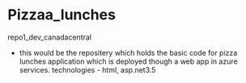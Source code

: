 # Pizzaa_lunches
repo1_dev_canadacentral

* this would be the repositery which holds the basic code for pizza lunches application which is deployed though a web app in azure services.
technologies - html, asp.net3.5
